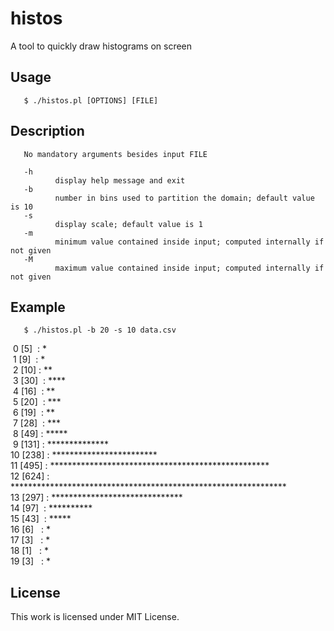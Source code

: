 # histos
A tool to quickly draw histograms on screen

## Usage
       $ ./histos.pl [OPTIONS] [FILE]

## Description
       No mandatory arguments besides input FILE

       -h
              display help message and exit
       -b
              number in bins used to partition the domain; default value is 10
       -s
              display scale; default value is 1
       -m
              minimum value contained inside input; computed internally if not given
       -M
              maximum value contained inside input; computed internally if not given

## Example
       $ ./histos.pl -b 20 -s 10 data.csv
&nbsp;0 [5]&nbsp;&nbsp;: *<br/>
&nbsp;1 [9]&nbsp;&nbsp;: *<br/>
&nbsp;2 [10]&nbsp;: **<br/>
&nbsp;3 [30]  &nbsp;: ****<br/>
&nbsp;4 [16]  &nbsp;: **<br/>
&nbsp;5 [20]  &nbsp;: ***<br/>
&nbsp;6 [19]  &nbsp;: **<br/>
&nbsp;7 [28]  &nbsp;: ***<br/>
&nbsp;8 [49]&nbsp;: *****<br/>
&nbsp;9 [131] : **************<br/>
 10 [238] : ************************<br/>
 11 [495] : **************************************************<br/>
 12 [624] : ***************************************************************<br/>
 13 [297] : ******************************<br/>
 14 [97]  &nbsp;: **********<br/>
 15 [43]  &nbsp;: *****<br/>
 16 [6]   &nbsp;&nbsp;: *<br/>
 17 [3]   &nbsp;&nbsp;: *<br/>
 18 [1]   &nbsp;&nbsp;: *<br/>
 19 [3]   &nbsp;&nbsp;: *<br/>

## License
This work is licensed under MIT License.
